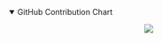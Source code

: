 <details open>
<summary>GitHub Contribution Chart</summary>
<p align="center">
    <img src="https://github-readme-activity-graph.vercel.app/graph?username=AlyssonBatista&theme=github-compact&area=true&hide_border=true&custom_title=Contribution%20Graph&bg_color=000000&color=C2FFC7&line=CB9DF0&point=C2FFC7&area_color=CB9DF0" />
</p>
 
</details>
